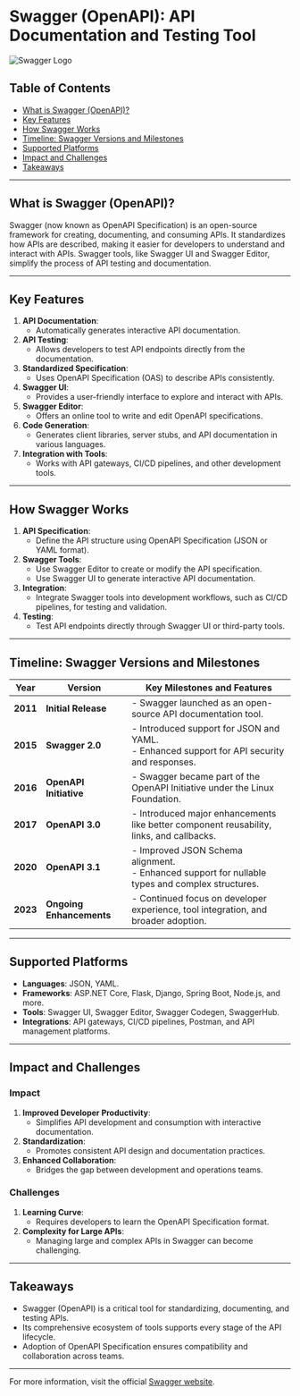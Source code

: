 # Swagger (OpenAPI): API Documentation and Testing Tool

![Swagger Logo](https://static1.smartbear.co/swagger/media/images/swagger_logo.svg)

## Table of Contents

- [What is Swagger (OpenAPI)?](#what-is-swagger-openapi)
- [Key Features](#key-features)
- [How Swagger Works](#how-swagger-works)
- [Timeline: Swagger Versions and Milestones](#timeline-swagger-versions-and-milestones)
- [Supported Platforms](#supported-platforms)
- [Impact and Challenges](#impact-and-challenges)
- [Takeaways](#takeaways)

---

## What is Swagger (OpenAPI)?

Swagger (now known as OpenAPI Specification) is an open-source framework for creating, documenting, and consuming APIs. It standardizes how APIs are described, making it easier for developers to understand and interact with APIs. Swagger tools, like Swagger UI and Swagger Editor, simplify the process of API testing and documentation.

---

## Key Features

1. **API Documentation**:  
   - Automatically generates interactive API documentation.
2. **API Testing**:  
   - Allows developers to test API endpoints directly from the documentation.
3. **Standardized Specification**:  
   - Uses OpenAPI Specification (OAS) to describe APIs consistently.
4. **Swagger UI**:  
   - Provides a user-friendly interface to explore and interact with APIs.
5. **Swagger Editor**:  
   - Offers an online tool to write and edit OpenAPI specifications.
6. **Code Generation**:  
   - Generates client libraries, server stubs, and API documentation in various languages.
7. **Integration with Tools**:  
   - Works with API gateways, CI/CD pipelines, and other development tools.

---

## How Swagger Works

1. **API Specification**:  
   - Define the API structure using OpenAPI Specification (JSON or YAML format).
2. **Swagger Tools**:  
   - Use Swagger Editor to create or modify the API specification.
   - Use Swagger UI to generate interactive API documentation.
3. **Integration**:  
   - Integrate Swagger tools into development workflows, such as CI/CD pipelines, for testing and validation.
4. **Testing**:  
   - Test API endpoints directly through Swagger UI or third-party tools.

---

## Timeline: Swagger Versions and Milestones

| **Year** | **Version**            | **Key Milestones and Features**                                  |
|----------|------------------------|------------------------------------------------------------------|
| **2011** | **Initial Release**    | - Swagger launched as an open-source API documentation tool.    |
| **2015** | **Swagger 2.0**        | - Introduced support for JSON and YAML.<br>- Enhanced support for API security and responses. |
| **2016** | **OpenAPI Initiative** | - Swagger became part of the OpenAPI Initiative under the Linux Foundation. |
| **2017** | **OpenAPI 3.0**        | - Introduced major enhancements like better component reusability, links, and callbacks. |
| **2020** | **OpenAPI 3.1**        | - Improved JSON Schema alignment.<br>- Enhanced support for nullable types and complex structures. |
| **2023** | **Ongoing Enhancements** | - Continued focus on developer experience, tool integration, and broader adoption. |

---

## Supported Platforms

- **Languages**: JSON, YAML.
- **Frameworks**: ASP.NET Core, Flask, Django, Spring Boot, Node.js, and more.
- **Tools**: Swagger UI, Swagger Editor, Swagger Codegen, SwaggerHub.
- **Integrations**: API gateways, CI/CD pipelines, Postman, and API management platforms.

---

## Impact and Challenges

### **Impact**

1. **Improved Developer Productivity**:  
   - Simplifies API development and consumption with interactive documentation.
2. **Standardization**:  
   - Promotes consistent API design and documentation practices.
3. **Enhanced Collaboration**:  
   - Bridges the gap between development and operations teams.

### **Challenges**

1. **Learning Curve**:  
   - Requires developers to learn the OpenAPI Specification format.
2. **Complexity for Large APIs**:  
   - Managing large and complex APIs in Swagger can become challenging.

---

## Takeaways

- Swagger (OpenAPI) is a critical tool for standardizing, documenting, and testing APIs.
- Its comprehensive ecosystem of tools supports every stage of the API lifecycle.
- Adoption of OpenAPI Specification ensures compatibility and collaboration across teams.

---

For more information, visit the official [Swagger website](https://swagger.io/).
